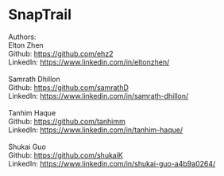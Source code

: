 # SnapTrail
Authors: <br>
Elton Zhen<br> Github: https://github.com/ehz2<br> LinkedIn: https://www.linkedin.com/in/eltonzhen/<br><br>
Samrath Dhillon<br> Github: https://github.com/samrathD<br> LinkedIn: https://www.linkedin.com/in/samrath-dhillon/<br><br>
Tanhim Haque<br> Github: https://github.com/tanhimm<br> LinkedIn: https://www.linkedin.com/in/tanhim-haque/<br><br>
Shukai Guo<br> Github: https://github.com/shukaiK<br> LinkedIn: https://www.linkedin.com/in/shukai-guo-a4b9a0264/<br>
